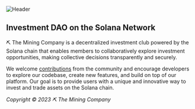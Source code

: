 ![Header](https://repository-images.githubusercontent.com/522273890/86856342-4cad-424c-b127-e9c11ad1795a)

## Investment DAO on the Solana Network

⛏ The Mining Company is a decentralized investment club powered by the Solana chain that enables members to collaboratively explore investment opportunities, making collective decisions transparently and securely.

We welcome [contributions](https://github.com/theminingco/.github/blob/main/CONTRIBUTING.md) from the community and encourage developers to explore our codebase, create new features, and build on top of our platform. Our goal is to provide users with a unique and innovative way to invest and trade assets on the Solana chain.

*Copyright © 2023 ⛏ The Mining Company*
